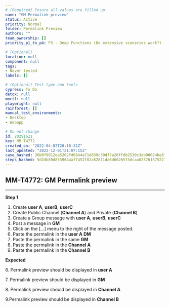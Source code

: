```yaml
---
# (Required) Ensure all values are filled up
name: "GM Permalink preview"
status: Active
priority: Normal
folder: Permalink Preview
authors: ""
team_ownership: []
priority_p1_to_p4: P3 - Deep Functions (Do extensive scenarios work?)

# (Optional)
location: null
component: null
tags: 
- Never tested
labels: []

# (Optional) Test type and tools
cypress: To Do
detox: null
mmctl: null
playwright: null
rainforest: []
manual_test_environments: 
- Desktop
- Webapp

# Do not change
id: 20291621
key: MM-T4772
created_on: "2022-04-07T20:10:31Z"
last_updated: "2022-12-01T21:07:15Z"
case_hashed: 36b8f9012ea5262fd6844a71d659c50df7a26ffdb2530c3eb00024be8f6b2d42fc9e25050f6c4164c866b4a2aac5c02e
steps_hashed: 5d2db89d8539644af7452f82a52811da6d60265f3dcaa025761575227ac6b5a9a1392ba0025df6ac92fde5e76621bc58
---
```


<!-- (Auto-generated) Based on frontmatter's "key" and "name" -->

## MM-T4772: GM Permalink preview

---

**Step 1**

1. Create **user A**, **userB**, **userC**
2. Create Public Channel (**Channel A**) and Private (**Channel B**)
3. Create a Group message with **user A**, **userB**, **userC**
4. Post a message in **GM**
5. Click on the \[...] menu to the right of the message posted.
6. Paste the permalink in the **user A** **DM**
7. Paste the permalink in the same **GM**
8. Paste the permalink in the **Channel A**
9. Paste the permalink in the **Channel B**

**Expected**

6\. Permalink preview should be displayed in **user A**

7\. Permalink preview should be displayed in **GM**

8\. Permalink preview should be displayed in **Channel A**

9.Permalink preview should be displayed in **Channel B**

